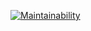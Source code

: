 [![Maintainability](https://sonarcloud.io/api/project_badges/measure?project=Dron92-dev_java-project-61&metric=sqale_rating)](https://sonarcloud.io/summary/new_code?id=Dron92-dev_java-project-61)